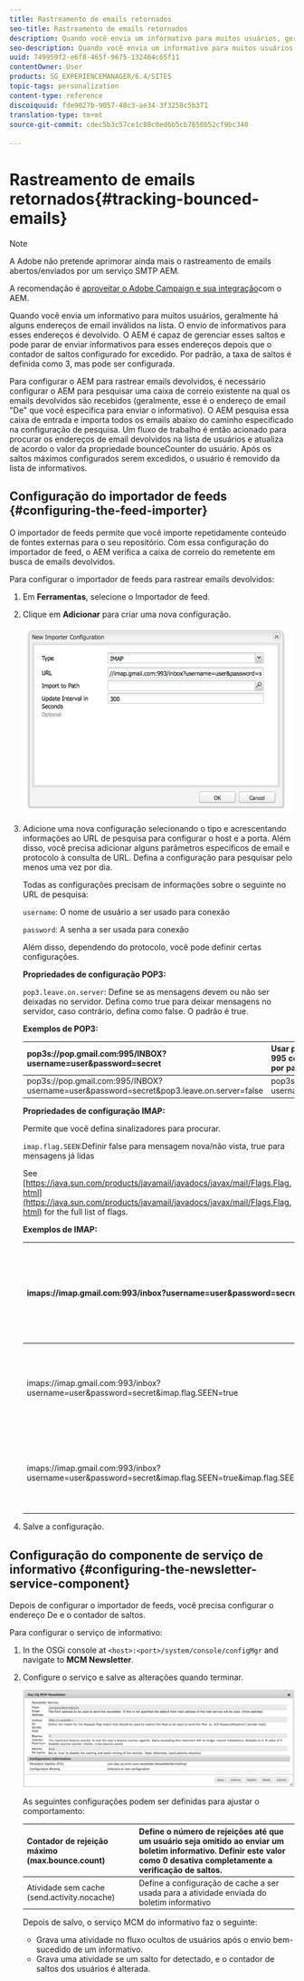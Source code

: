 ```yaml
---
title: Rastreamento de emails retornados
seo-title: Rastreamento de emails retornados
description: Quando você envia um informativo para muitos usuários, geralmente há alguns endereços de email inválidos na lista. O envio de informativos para esses endereços é devolvido. O AEM é capaz de gerenciar esses saltos e pode parar de enviar informativos para esses endereços depois que o contador de saltos configurado for excedido.
seo-description: Quando você envia um informativo para muitos usuários, geralmente há alguns endereços de email inválidos na lista. O envio de informativos para esses endereços é devolvido. O AEM é capaz de gerenciar esses saltos e pode parar de enviar informativos para esses endereços depois que o contador de saltos configurado for excedido.
uuid: 749959f2-e6f8-465f-9675-132464c65f11
contentOwner: User
products: SG_EXPERIENCEMANAGER/6.4/SITES
topic-tags: personalization
content-type: reference
discoiquuid: fde9027b-9057-48c3-ae34-3f3258c5b371
translation-type: tm+mt
source-git-commit: cdec5b3c57ce1c80c0ed6b5cb7650b52cf9bc340

---
```



# Rastreamento de emails retornados{#tracking-bounced-emails}

>[!NOTE]
>
>A Adobe não pretende aprimorar ainda mais o rastreamento de emails abertos/enviados por um serviço SMTP AEM.
>
>A recomendação é [aproveitar o Adobe Campaign e sua integração](/help/sites-administering/campaign.md)com o AEM.

Quando você envia um informativo para muitos usuários, geralmente há alguns endereços de email inválidos na lista. O envio de informativos para esses endereços é devolvido. O AEM é capaz de gerenciar esses saltos e pode parar de enviar informativos para esses endereços depois que o contador de saltos configurado for excedido. Por padrão, a taxa de saltos é definida como 3, mas pode ser configurada.

Para configurar o AEM para rastrear emails devolvidos, é necessário configurar o AEM para pesquisar uma caixa de correio existente na qual os emails devolvidos são recebidos (geralmente, esse é o endereço de email &quot;De&quot; que você especifica para enviar o informativo). O AEM pesquisa essa caixa de entrada e importa todos os emails abaixo do caminho especificado na configuração de pesquisa. Um fluxo de trabalho é então acionado para procurar os endereços de email devolvidos na lista de usuários e atualiza de acordo o valor da propriedade bounceCounter do usuário. Após os saltos máximos configurados serem excedidos, o usuário é removido da lista de informativos.

## Configuração do importador de feeds {#configuring-the-feed-importer}

O importador de feeds permite que você importe repetidamente conteúdo de fontes externas para o seu repositório. Com essa configuração do importador de feed, o AEM verifica a caixa de correio do remetente em busca de emails devolvidos.

Para configurar o importador de feeds para rastrear emails devolvidos:

1. Em **Ferramentas**, selecione o Importador de feed.

1. Clique em **Adicionar** para criar uma nova configuração.

   ![chlimage_1](assets/chlimage_1.png)

1. Adicione uma nova configuração selecionando o tipo e acrescentando informações ao URL de pesquisa para configurar o host e a porta. Além disso, você precisa adicionar alguns parâmetros específicos de email e protocolo à consulta de URL. Defina a configuração para pesquisar pelo menos uma vez por dia.

   Todas as configurações precisam de informações sobre o seguinte no URL de pesquisa:

   `username`: O nome de usuário a ser usado para conexão

   `password`: A senha a ser usada para conexão

   Além disso, dependendo do protocolo, você pode definir certas configurações.

   **Propriedades de configuração POP3:**

   `pop3.leave.on.server`: Define se as mensagens devem ou não ser deixadas no servidor. Defina como true para deixar mensagens no servidor, caso contrário, defina como false. O padrão é true.

   **Exemplos de POP3:**

   | pop3s://pop.gmail.com:995/INBOX?username=user&amp;password=secret | Usar pop3 sobre SSL para conectar-se ao GMail na porta 995 com usuário/segredo, deixando mensagens no servidor por padrão |
   |---|---|
   | pop3s://pop.gmail.com:995/INBOX?username=user&amp;password=secret&amp;pop3.leave.on.server=false | pop3s://pop.gmail.com:995/INBOX?username=user&amp;password=secret&amp;pop3.leave.on.server=false |

   **Propriedades de configuração IMAP:**

   Permite que você defina sinalizadores para procurar.

   `imap.flag.SEEN`:Definir false para mensagem nova/não vista, true para mensagens já lidas

   See [https://java.sun.com/products/javamail/javadocs/javax/mail/Flags.Flag.html](https://java.sun.com/products/javamail/javadocs/javax/mail/Flags.Flag.html) for the full list of flags.

   **Exemplos de IMAP:**

   | imaps://imap.gmail.com:993/inbox?username=user&amp;password=secret | Usar IMAP sobre SSL para conectar-se ao GMail na porta 993 com usuário/segredo. Por padrão, apenas obtendo novas mensagens. |
   |---|---|
   | imaps://imap.gmail.com:993/inbox?username=user&amp;password=secret&amp;imap.flag.SEEN=true | Usar o IMAP sobre SSL para conectar-se ao GMail 993 com usuário/segredo, apenas recebendo uma mensagem já vista. |
   | imaps://imap.gmail.com:993/inbox?username=user&amp;password=secret&amp;imap.flag.SEEN=true&amp;imap.flag.SEEN=false | Usar o IMAP sobre SSL para conectar-se ao GMail 993 com usuário/segredo, já lendo OU novas mensagens. |

1. Salve a configuração.

## Configuração do componente de serviço de informativo {#configuring-the-newsletter-service-component}

Depois de configurar o importador de feeds, você precisa configurar o endereço De e o contador de saltos.

Para configurar o serviço de informativo:

1. In the OSGi console at `<host>:<port>/system/console/configMgr` and navigate to **MCM Newsletter**.

1. Configure o serviço e salve as alterações quando terminar.

   ![chlimage_1-1](assets/chlimage_1-1.png)

   As seguintes configurações podem ser definidas para ajustar o comportamento:

   | Contador de rejeição máximo (max.bounce.count) | Define o número de rejeições até que um usuário seja omitido ao enviar um boletim informativo. Definir este valor como 0 desativa completamente a verificação de saltos. |
   |---|---|
   | Atividade sem cache (send.activity.nocache) | Define a configuração de cache a ser usada para a atividade enviada do boletim informativo |

   Depois de salvo, o serviço MCM do informativo faz o seguinte:

   * Grava uma atividade no fluxo ocultos de usuários após o envio bem-sucedido de um informativo.
   * Grava uma atividade se um salto for detectado, e o contador de saltos dos usuários é alterada.
